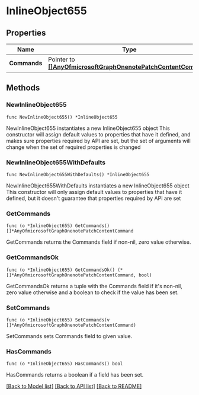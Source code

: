 # InlineObject655

## Properties

Name | Type | Description | Notes
------------ | ------------- | ------------- | -------------
**Commands** | Pointer to [**[]AnyOfmicrosoftGraphOnenotePatchContentCommand**](AnyOfmicrosoftGraphOnenotePatchContentCommand.md) |  | [optional] 

## Methods

### NewInlineObject655

`func NewInlineObject655() *InlineObject655`

NewInlineObject655 instantiates a new InlineObject655 object
This constructor will assign default values to properties that have it defined,
and makes sure properties required by API are set, but the set of arguments
will change when the set of required properties is changed

### NewInlineObject655WithDefaults

`func NewInlineObject655WithDefaults() *InlineObject655`

NewInlineObject655WithDefaults instantiates a new InlineObject655 object
This constructor will only assign default values to properties that have it defined,
but it doesn't guarantee that properties required by API are set

### GetCommands

`func (o *InlineObject655) GetCommands() []*AnyOfmicrosoftGraphOnenotePatchContentCommand`

GetCommands returns the Commands field if non-nil, zero value otherwise.

### GetCommandsOk

`func (o *InlineObject655) GetCommandsOk() (*[]*AnyOfmicrosoftGraphOnenotePatchContentCommand, bool)`

GetCommandsOk returns a tuple with the Commands field if it's non-nil, zero value otherwise
and a boolean to check if the value has been set.

### SetCommands

`func (o *InlineObject655) SetCommands(v []*AnyOfmicrosoftGraphOnenotePatchContentCommand)`

SetCommands sets Commands field to given value.

### HasCommands

`func (o *InlineObject655) HasCommands() bool`

HasCommands returns a boolean if a field has been set.


[[Back to Model list]](../README.md#documentation-for-models) [[Back to API list]](../README.md#documentation-for-api-endpoints) [[Back to README]](../README.md)


